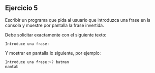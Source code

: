 ## Ejercicio 5

Escribir un programa que pida al usuario que introduzca una frase en la consola y muestre por pantalla la frase invertida.

Debe solicitar exactamente con el siguiente texto:

`Introduce una frase:`

Y mostrar en pantalla lo siguiente, por ejemplo:

```python linenums="1"
Introduce una frase:>? batman
namtab
```